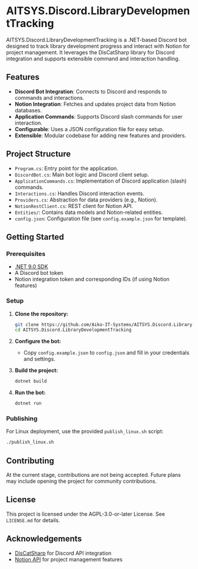 # AITSYS.Discord.LibraryDevelopmentTracking

AITSYS.Discord.LibraryDevelopmentTracking is a .NET-based Discord bot designed to track library development progress and interact with Notion for project management. It leverages the DisCatSharp library for Discord integration and supports extensible command and interaction handling.

## Features

- **Discord Bot Integration**: Connects to Discord and responds to commands and interactions.
- **Notion Integration**: Fetches and updates project data from Notion databases.
- **Application Commands**: Supports Discord slash commands for user interaction.
- **Configurable**: Uses a JSON configuration file for easy setup.
- **Extensible**: Modular codebase for adding new features and providers.

## Project Structure

- `Program.cs`: Entry point for the application.
- `DiscordBot.cs`: Main bot logic and Discord client setup.
- `ApplicationCommands.cs`: Implementation of Discord application (slash) commands.
- `Interactions.cs`: Handles Discord interaction events.
- `Providers.cs`: Abstraction for data providers (e.g., Notion).
- `NotionRestClient.cs`: REST client for Notion API.
- `Entities/`: Contains data models and Notion-related entities.
- `config.json`: Configuration file (see `config.example.json` for template).

## Getting Started

### Prerequisites
- [.NET 9.0 SDK](https://dotnet.microsoft.com/en-us/download/dotnet/9.0)
- A Discord bot token
- Notion integration token and corresponding IDs (if using Notion features)

### Setup
1. **Clone the repository:**
   ```sh
   git clone https://github.com/Aiko-IT-Systems/AITSYS.Discord.LibraryDevelopmentTracking.git
   cd AITSYS.Discord.LibraryDevelopmentTracking
   ```
2. **Configure the bot:**
   - Copy `config.example.json` to `config.json` and fill in your credentials and settings.

3. **Build the project:**
   ```sh
   dotnet build
   ```

4. **Run the bot:**
   ```sh
   dotnet run
   ```

### Publishing
For Linux deployment, use the provided `publish_linux.sh` script:
```sh
./publish_linux.sh
```

## Contributing
At the current stage, contributions are not being accepted. Future plans may include opening the project for community contributions.

## License
This project is licensed under the AGPL-3.0-or-later License. See `LICENSE.md` for details.

## Acknowledgements
- [DisCatSharp](https://github.com/Aiko-IT-Systems/DisCatSharp) for Discord API integration
- [Notion API](https://developers.notion.com/) for project management features
